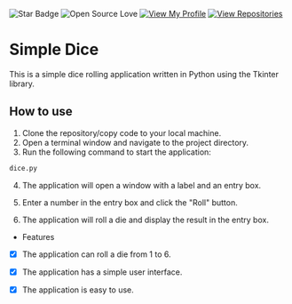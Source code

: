 ![Star Badge](https://img.shields.io/static/v1?label=%F0%9F%8C%9F&message=If%20Useful&style=style=flat&color=BE6)
![Open Source Love](https://badges.frapsoft.com/os/v1/open-source.svg?v=103)
[![View My Profile](https://img.shields.io/badge/View-My_Profile-green?logo=GitHub)](https://github.com/tusuii)
[![View Repositories](https://img.shields.io/badge/View-My_Repositories-blue?logo=GitHub)](https://github.com/tusuii?tab=repositories)

# Simple Dice


This is a simple dice rolling application written in Python using the Tkinter library.

## How to use

1. Clone the repository/copy code to your local machine.
2. Open a terminal window and navigate to the project directory.
3. Run the following command to start the application:

```python
dice.py
```

4. The application will open a window with a label and an entry box.

5. Enter a number in the entry box and click the "Roll" button.

6. The application will roll a die and display the result in the entry box.

* Features

-[X] The application can roll a die from 1 to 6.

-[X] The application has a simple user interface.

-[X] The application is easy to use.
